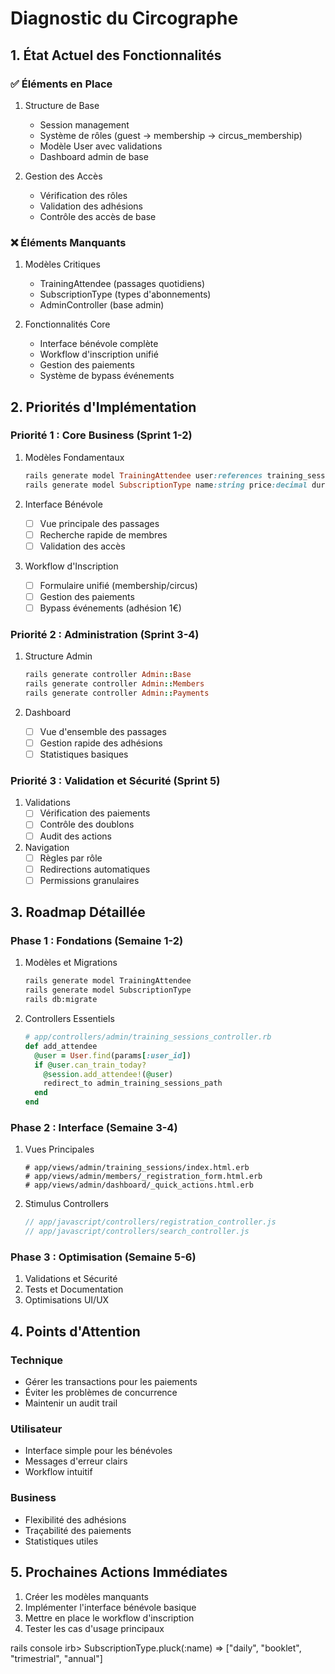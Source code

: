# Diagnostic du Circographe

## 1. État Actuel des Fonctionnalités

### ✅ Éléments en Place
1. Structure de Base
   - Session management
   - Système de rôles (guest → membership → circus_membership)
   - Modèle User avec validations
   - Dashboard admin de base

2. Gestion des Accès
   - Vérification des rôles
   - Validation des adhésions
   - Contrôle des accès de base

### ❌ Éléments Manquants
1. Modèles Critiques
   - TrainingAttendee (passages quotidiens)
   - SubscriptionType (types d'abonnements)
   - AdminController (base admin)

2. Fonctionnalités Core
   - Interface bénévole complète
   - Workflow d'inscription unifié
   - Gestion des paiements
   - Système de bypass événements

## 2. Priorités d'Implémentation

### Priorité 1 : Core Business (Sprint 1-2)
1. Modèles Fondamentaux
   ```ruby
   rails generate model TrainingAttendee user:references training_session:references user_membership:references recorded_by:references
   rails generate model SubscriptionType name:string price:decimal duration:integer description:text
   ```

2. Interface Bénévole
   - [ ] Vue principale des passages
   - [ ] Recherche rapide de membres
   - [ ] Validation des accès

3. Workflow d'Inscription
   - [ ] Formulaire unifié (membership/circus)
   - [ ] Gestion des paiements
   - [ ] Bypass événements (adhésion 1€)

### Priorité 2 : Administration (Sprint 3-4)
1. Structure Admin
   ```ruby
   rails generate controller Admin::Base
   rails generate controller Admin::Members
   rails generate controller Admin::Payments
   ```

2. Dashboard
   - [ ] Vue d'ensemble des passages
   - [ ] Gestion rapide des adhésions
   - [ ] Statistiques basiques

### Priorité 3 : Validation et Sécurité (Sprint 5)
1. Validations
   - [ ] Vérification des paiements
   - [ ] Contrôle des doublons
   - [ ] Audit des actions

2. Navigation
   - [ ] Règles par rôle
   - [ ] Redirections automatiques
   - [ ] Permissions granulaires

## 3. Roadmap Détaillée

### Phase 1 : Fondations (Semaine 1-2)
1. Modèles et Migrations
   ```bash
   rails generate model TrainingAttendee
   rails generate model SubscriptionType
   rails db:migrate
   ```

2. Controllers Essentiels
   ```ruby
   # app/controllers/admin/training_sessions_controller.rb
   def add_attendee
     @user = User.find(params[:user_id])
     if @user.can_train_today?
       @session.add_attendee!(@user)
       redirect_to admin_training_sessions_path
     end
   end
   ```

### Phase 2 : Interface (Semaine 3-4)
1. Vues Principales
   ```erb
   # app/views/admin/training_sessions/index.html.erb
   # app/views/admin/members/_registration_form.html.erb
   # app/views/admin/dashboard/_quick_actions.html.erb
   ```

2. Stimulus Controllers
   ```javascript
   // app/javascript/controllers/registration_controller.js
   // app/javascript/controllers/search_controller.js
   ```

### Phase 3 : Optimisation (Semaine 5-6)
1. Validations et Sécurité
2. Tests et Documentation
3. Optimisations UI/UX

## 4. Points d'Attention

### Technique
- Gérer les transactions pour les paiements
- Éviter les problèmes de concurrence
- Maintenir un audit trail

### Utilisateur
- Interface simple pour les bénévoles
- Messages d'erreur clairs
- Workflow intuitif

### Business
- Flexibilité des adhésions
- Traçabilité des paiements
- Statistiques utiles

## 5. Prochaines Actions Immédiates

1. Créer les modèles manquants
2. Implémenter l'interface bénévole basique
3. Mettre en place le workflow d'inscription
4. Tester les cas d'usage principaux 

rails console
irb> SubscriptionType.pluck(:name)
=> ["daily", "booklet", "trimestrial", "annual"] 